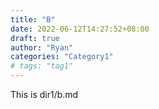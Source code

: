 ```yaml
---
title: "B"
date: 2022-06-12T14:27:52+08:00
draft: true
author: "Ryan"
categories: "Category1"
# tags: "tag1"
---
```


This is dir1/b.md
